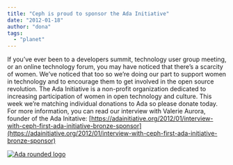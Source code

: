 ```yaml
---
title: "Ceph is proud to sponsor the Ada Initiative"
date: "2012-01-18"
author: "dona"
tags: 
  - "planet"
---
```


If you’ve ever been to a developers summit, technology user group meeting, or an online technology forum, you may have noticed that there’s a scarcity of women. We’ve noticed that too so we’re doing our part to support women in technology and to encourage them to get involved in the open source revolution. The Ada Initiative is a non-profit organization dedicated to increasing participation of women in open technology and culture. This week we’re matching individual donations to Ada so please donate today. For more information, you can read our interview with Valerie Aurora, founder of the Ada Initative: [https://adainitiative.org/2012/01/interview-with-ceph-first-ada-initiative-bronze-sponsor](https://adainitiative.org/2012/01/interview-with-ceph-first-ada-initiative-bronze-sponsor)

[![](images/logo-rounded-1.png "Ada rounded logo")](http://ceph.com/wp-content/uploads/2012/01/logo-rounded-1.png)

